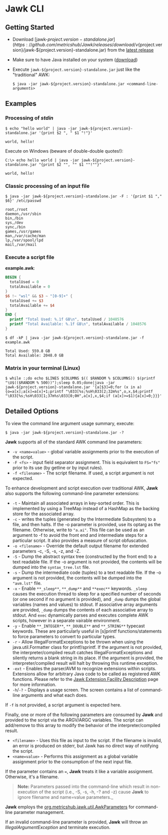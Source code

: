 # Jawk CLI

<!-- MACRO{toc|fromDepth=1|toDepth=2|id=toc} -->

## Getting Started

* Download [jawk-${project.version}-standalone.jar](https://github.com/metricshub/Jawk/releases/download/v${project.version}/jawk-${project.version}-standalone.jar) from the [latest release](releases)
* Make sure to have Java installed on your system ([download](https://adoptium.net/))
* Execute `jawk-${project.version}-standalone.jar` just like the "traditional" AWK:

    ```shell-session
    $ java -jar jawk-${project.version}-standalone.jar <command-line-arguments>
    ```

## Examples

### Processing of *stdin*

```shell-session
$ echo "hello world" | java -jar jawk-${project.version}-standalone.jar '{print $2 ", " $1 "!"}'

world, hello!
```

Execute on Windows (beware of double-double quotes!):

```shell-session
C:\> echo hello world | java -jar jawk-${project.version}-standalone.jar "{print $2 "", "" $1 ""!""}"

world, hello!
```

### Classic processing of an input file

```shell-session
$ java -jar jawk-${project.version}-standalone.jar -F : '{print $1 "," $6}' /etc/passwd

root,/root
daemon,/usr/sbin
bin,/bin
sys,/dev
sync,/bin
games,/usr/games
man,/var/cache/man
lp,/var/spool/lpd
mail,/var/mail
```

### Execute a script file

**example.awk**:

```awk
BEGIN {
  totalUsed = 0
  totalAvailable = 0
}
$6 !~ "wsl" && $3 ~ "[0-9]+" {
  totalUsed += $3
  totalAvailable += $4
}
END {
  printf "Total Used: %.1f GB\n", totalUsed / 1048576
  printf "Total Available: %.1f GB\n", totalAvailable / 1048576
}
```

```shell-session
$ df -kP | java -jar jawk-${project.version}-standalone.jar -f example.awk

Total Used: 559.8 GB
Total Available: 2048.0 GB
```

### Matrix in your terminal (Linux)

```shell-session
$ while :;do echo $LINES $COLUMNS $(( $RANDOM % $COLUMNS)) $(printf "\U$(($RANDOM % 500))");sleep 0.05;done|java -jar jawk-${project.version}-standalone.jar '{a[$3]=0;for (x in a){o=a[x];a[x]=a[x]+1;printf "\033[%s;%sH\033[2;32m%s",o,x,$4;printf "\033[%s;%sH\033[1;37m%s\033[0;0H",a[x],x,$4;if (a[x]>=$1){a[x]=0;}}}'
```

## Detailed Options

To view the command line argument usage summary, execute:

```shell-session
$ java -jar jawk-${project.version}-standalone.jar -?
```

**Jawk** supports all of the standard AWK command line parameters:

* `-v <name=value>` - global variable assignments prior to the execution of the script.
* `-F <fs>` - input field separator assignment. This is equivalent to `FS="fs"` prior to its use (by getline or by input rules).
* `-f <filename>` - The script filename. If used, a script argument is not expected.

To enhance development and script execution over traditional AWK, **Jawk** also supports the following command-line parameter extensions:

* `-t` - Maintain all associated arrays in key-sorted order. This is implemented by using a TreeMap instead of a HashMap as the backing store for the associated array.
* `-c` - writes the tuples (generated by the Intermediate Subsystem) to a file, and then halts. If the -o parameter is provided, use its optarg as the filename. Otherwise, write to `"a.ai"`. This file can be used as an argument to -f to avoid the front end and intermediate steps for a particular script. It also provides a measure of script obfuscation.
* `-o <filename>` - Override the default output filename for extended parameters -c, -S, -s, -z, and -Z.
* `-S` - Dump the abstract syntax tree (constructed by the front end) to a text readable file. If the -o argument is not provided, the contents will be dumped into the `syntax_tree.lst` file.
* `-s` - Dump the intermediate code (tuples) to a text readable file. If the -o argument is not provided, the contents will be dumped into the `"avm.lst"` file.
* `-x` - Enable `**_sleep**`, `**_dump**` and `**exec**` keywords. `_sleep` causes the execution thread to sleep for a specified number of seconds (or one second if no argument is provided), and `_dump` dumps the global variables (names and values) to stdout. If associative array arguments are provided, `_dump` dumps the contents of each associative array to stdout. And `exec` dynamically parses and executes complete AWK scripts, however in a separate vairable environment.
* `-y` - Enable `**_INTEGER**`, `**_DOUBLE**` and `**_STRING**` typecast keywords. These are particularly useful in \[s\]printf functions/statements to force parameters to convert to particular types.
* `-r` - Allow IllegalFormatExceptions to be thrown when using the java.util.Formatter class for printf/sprintf. If the argument is not provided, the interpreter/compiled result catches IllegalFormatExceptions and silently returns a blank string in its place. If the argument is provided, the interpreter/compiled result will halt by throwing this runtime exception.
* `-ext` - Enables the parser/AVM to recognize extensions within scripts. Extensions allow for arbitrary Java code to be called as registered AWK functions. Please refer to the [Jawk Extension Facility Description](extensions.html) page for more information.
* `-h`/`-?` - Displays a usage screen. The screen contains a list of command-line arguments and what each does.

If `-f` is not provided, a script argument is expected here.

Finally, one or more of the following parameters are consumed by **Jawk** and provided to the script via the ARGV/ARGC variables. The script can add/remove to this array to modify the behavior of the interpreter/compiled result.

* `<filename>` - Uses this file as input to the script. If the filename is invalid, an error is produced on stderr, but Jawk has no direct way of notifying the script.
* `<name=value>` - Performs this assignment as a global variable assignment prior to the consumption of the next input file.

If the parameter contains an `=`, **Jawk** treats it like a variable assignment. Otherwise, it's a filename.

> **Note:** Parameters passed into the command-line which result in non-execution of the script (i.e., -S, -s, -h, -? and -z) cause **Jawk** to ignore filename and name=value parameters._

**Jawk** employs the [org.metricshub.jawk.util.AwkParameters](apidocs/org/metricshub/jawk/util/AwkParameters.html) for command-line parameter management.

If an invalid command-line parameter is provided, **Jawk** will throw an *IllegalArgumentException* and terminate execution.
